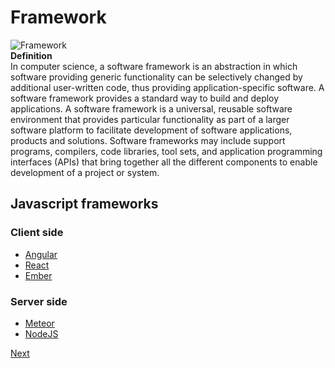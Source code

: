 
# Framework 
![Framework](https://i1.wp.com/www.silocreativo.com/wp-content/uploads/2016/09/framework-mejores-uso.png?fit=666%2C370&quality=100&strip=all&ssl=1)  
**Definition**    
In computer science, a software framework is an abstraction in which software providing generic functionality can be selectively changed by additional user-written code, thus providing application-specific software. A software framework provides a standard way to build and deploy applications. A software framework is a universal, reusable software environment that provides particular functionality as part of a larger software platform to facilitate development of software applications, products and solutions. Software frameworks may include support programs, compilers, code libraries, tool sets, and application programming interfaces (APIs) that bring together all the different components to enable development of a project or system.    
  
## Javascript frameworks 
### Client side 
* [Angular](https://angular.io)    
* [React](https://reactjs.org/)    
* [Ember](https://www.emberjs.com/)    
  
### Server side  
* [Meteor](https://www.meteor.com/)  
* [NodeJS](https://nodejs.org/es/)  


[Next](../consuming-ws/first.md)